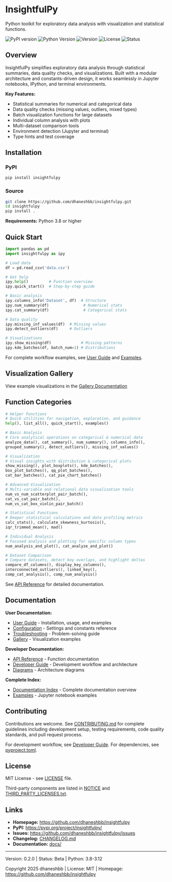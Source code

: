 # InsightfulPy

Python toolkit for exploratory data analysis with visualization and statistical functions.

![PyPI version](https://badge.fury.io/py/insightfulpy.svg)
![Python Version](https://img.shields.io/badge/python-3.8--3.13-blue.svg)
![Version](https://img.shields.io/badge/version-0.2.0-blue.svg)
![License](https://img.shields.io/badge/license-MIT-green.svg)
![Status](https://img.shields.io/badge/status-beta-orange.svg)

## Overview

InsightfulPy simplifies exploratory data analysis through statistical summaries, data quality checks, and visualizations. Built with a modular architecture and constants-driven design, it works seamlessly in Jupyter notebooks, IPython, and terminal environments.

**Key Features:**

- Statistical summaries for numerical and categorical data
- Data quality checks (missing values, outliers, mixed types)
- Batch visualization functions for large datasets
- Individual column analysis with plots
- Multi-dataset comparison tools
- Environment detection (Jupyter and terminal)
- Type hints and test coverage

## Installation

### PyPI

```bash
pip install insightfulpy
```

### Source

```bash
git clone https://github.com/dhaneshbb/insightfulpy.git
cd insightfulpy
pip install .
```

**Requirements:** Python 3.8 or higher

## Quick Start

```python
import pandas as pd
import insightfulpy as ipy

# Load data
df = pd.read_csv('data.csv')

# Get help
ipy.help()         # Function overview
ipy.quick_start()  # Step-by-step guide

# Basic analysis
ipy.columns_info('Dataset', df)  # Structure
ipy.num_summary(df)               # Numerical stats
ipy.cat_summary(df)               # Categorical stats

# Data quality
ipy.missing_inf_values(df)  # Missing values
ipy.detect_outliers(df)     # Outliers

# Visualizations
ipy.show_missing(df)             # Missing patterns
ipy.kde_batches(df, batch_num=1) # Distributions
```

For complete workflow examples, see [User Guide](https://github.com/dhaneshbb/insightfulpy/blob/main/docs/user-guide.md) and [Examples](https://github.com/dhaneshbb/insightfulpy/tree/main/docs/examples/).

## Visualization Gallery

View example visualizations in the [Gallery Documentation](https://github.com/dhaneshbb/insightfulpy/blob/main/docs/gallery.md)

## Function Categories

```python
# Helper Functions
# Quick utilities for navigation, exploration, and guidance
help(), list_all(), quick_start(), examples()

# Basic Analysis
# Core analytical operations on categorical & numerical data
analyze_data(), cat_summary(), num_summary(), columns_info(),
grouped_summary(), detect_outliers(), missing_inf_values()

# Visualization
# Visual insights with distribution & categorical plots
show_missing(), plot_boxplots(), kde_batches(),
box_plot_batches(), qq_plot_batches(),
cat_bar_batches(), cat_pie_chart_batches()

# Advanced Visualization
# Multi-variable and relational data visualization tools
num_vs_num_scatterplot_pair_batch(),
cat_vs_cat_pair_batch(),
num_vs_cat_box_violin_pair_batch()

# Statistical Functions
# Deeper statistical calculations and data profiling metrics
calc_stats(), calculate_skewness_kurtosis(),
iqr_trimmed_mean(), mad()

# Individual Analysis
# Focused analysis and plotting for specific column types
num_analysis_and_plot(), cat_analyze_and_plot()

# Dataset Comparison
# Compare datasets, detect key overlaps, and highlight deltas
compare_df_columns(), display_key_columns(),
interconnected_outliers(), linked_key(),
comp_cat_analysis(), comp_num_analysis()
```

See [API Reference](https://github.com/dhaneshbb/insightfulpy/blob/main/docs/api-reference.md) for detailed documentation.

## Documentation

**User Documentation:**

- [User Guide](https://github.com/dhaneshbb/insightfulpy/blob/main/docs/user-guide.md) - Installation, usage, and examples
- [Configuration](https://github.com/dhaneshbb/insightfulpy/blob/main/docs/configuration.md) - Settings and constants reference
- [Troubleshooting](https://github.com/dhaneshbb/insightfulpy/blob/main/docs/troubleshooting.md) - Problem-solving guide
- [Gallery](https://github.com/dhaneshbb/insightfulpy/blob/main/docs/gallery.md) - Visualization examples

**Developer Documentation:**

- [API Reference](https://github.com/dhaneshbb/insightfulpy/blob/main/docs/api-reference.md) - Function documentation
- [Developer Guide](https://github.com/dhaneshbb/insightfulpy/blob/main/docs/developer-guide.md) - Development workflow and architecture
- [Diagrams](https://github.com/dhaneshbb/insightfulpy/blob/main/docs/diagrams.md) - Architecture diagrams

**Complete Index:**

- [Documentation Index](https://github.com/dhaneshbb/insightfulpy/blob/main/docs/index.md) - Complete documentation overview
- [Examples](https://github.com/dhaneshbb/insightfulpy/tree/main/docs/examples/) - Jupyter notebook examples

## Contributing

Contributions are welcome. See [CONTRIBUTING.md](https://github.com/dhaneshbb/insightfulpy/blob/main/CONTRIBUTING.md) for complete guidelines including development setup, testing requirements, code quality standards, and pull request process.

For development workflow, see [Developer Guide](https://github.com/dhaneshbb/insightfulpy/blob/main/docs/developer-guide.md). For dependencies, see [pyproject.toml](https://github.com/dhaneshbb/insightfulpy/blob/main/pyproject.toml).

## License

MIT License - see [LICENSE](https://github.com/dhaneshbb/insightfulpy/blob/main/LICENSE) file.

Third-party components are listed in [NOTICE](https://github.com/dhaneshbb/insightfulpy/blob/main/NOTICE) and [THIRD_PARTY_LICENSES.txt](https://github.com/dhaneshbb/insightfulpy/blob/main/THIRD_PARTY_LICENSES.txt).

## Links

- **Homepage:** https://github.com/dhaneshbb/insightfulpy
- **PyPI:** https://pypi.org/project/insightfulpy/
- **Issues:** https://github.com/dhaneshbb/insightfulpy/issues
- **Changelog:** [CHANGELOG.md](https://github.com/dhaneshbb/insightfulpy/blob/main/CHANGELOG.md)
- **Documentation:** [docs/](https://github.com/dhaneshbb/insightfulpy/tree/main/docs/)


---

Version: 0.2.0 | Status: Beta | Python: 3.8-3.12

Copyright 2025 dhaneshbb | License: MIT | Homepage: https://github.com/dhaneshbb/insightfulpy
